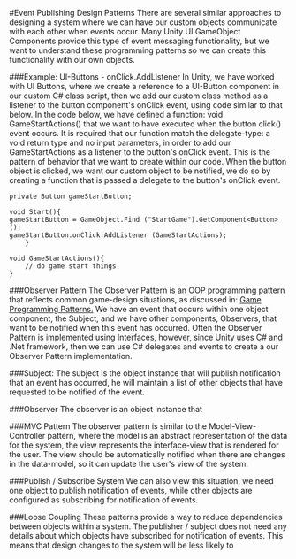 #Event Publishing Design Patterns
There are several similar approaches to designing a system where we can have our custom objects communicate with each other when events occur. Many Unity UI GameObject Components provide this type of event messaging functionality, but we want to understand these programming patterns so we can create this functionality with our own objects.

###Example: UI-Buttons - onClick.AddListener
In Unity, we have worked with UI Buttons, where we create a reference to a UI-Button component in our custom C# class script, then we add our custom class method as a listener to the button component's onClick event, using code similar to that below.
In the code below, we have defined a function: void GameStartActions() that we want to have executed when the button click() event occurs.  It is required that our function match the delegate-type: a void return type and no input parameters, in order to add our GameStartActions as a listener to the button's onClick event.  This is the pattern of behavior that we want to create within our code. When the button object is clicked, we want our custom object to be notified, we do so by creating a function that is passed a delegate to the button's onClick event.

```
private Button gameStartButton;

void Start(){
gameStartButton = GameObject.Find ("StartGame").GetComponent<Button> ();
gameStartButton.onClick.AddListener (GameStartActions);
	}

void GameStartActions(){
	// do game start things
}
```

###Observer Pattern
The Observer Pattern is an OOP programming pattern that reflects common game-design situations, as discussed in: [Game Programming Patterns.](http://gameprogrammingpatterns.com/observer.html)  We have an event that occurs within one object component, the Subject, and we have other components, Observers, that want to be notified when this event has occurred.  Often the Observer Pattern is implemented using Interfaces, however, since Unity uses C# and .Net framework, then we can use C# delegates and events to create a our Observer Pattern implementation.

###Subject:
The subject is the object instance that will publish notification that an event has occurred, he will maintain a list of other objects that have requested to be notified of the event.

###Observer
The observer is an object instance that 

###MVC Pattern
The observer pattern is similar to the Model-View-Controller pattern, where the model is an abstract representation of the data for the system, the view  represents the interface-view that is rendered for the user.  The view should be automatically notified when there are changes in the data-model, so it can update the user's view of the system.  

###Publish / Subscribe System
We can also view this situation, we need one object to publish notification of events, while other objects are configured as subscribing for notification of events.  

###Loose Coupling
These patterns provide a way to reduce dependencies between objects within a system.  The publisher / subject does not need any details about which objects have subscribed for notification of events.  This means that design changes to the system will be less likely to 



